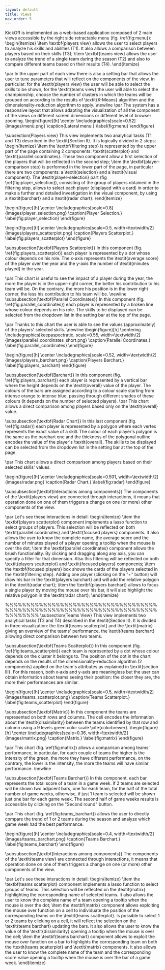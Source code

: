 ```yaml
---
layout: default
title: Views
nav_order: 5
---
```

KickOff is implemented as a web-based application composed of 2 main views accessible by the right side retractable menu (fig. \ref{fig:menu}):
\begin{itemize}
    \item \textbf{players view} allows the user to select players to analyze his skills and abilities (T1). It also allows a comparison between players based on their skills (T3);
    \item \textbf{teams view} allows the user to analyze the trend of a single team during the season (T2) and also to compare different teams based on their results (T4).
\end{itemize}

\par In the upper part of each view there is also a setting bar that allows the user to tune parameters that will reflect on the components of the view, in particular: for the \textit{players view} the user will be able to select the skills to be shown, for the \textit{teams view} the user will able to select the championship, choose the number of clusters in which the teams will be grouped on according to the results of \textit{K-Means} algorithm and the dimensionality-reduction algorithm to apply.
\newline
\par The system has a responsive layout that allows adapting the visualization of all the component of the views on different screen dimensions or different level of browser zooming.
\begin{figure}[h]
\center
\includegraphics[scale=0.52]{images/menù.png}
\caption{Lateral menu.}
\label{fig:menu}
\end{figure}

\subsection{Players view}
This view implements two analytical tasks (T1 and T3) described in the \textit{Section II}. It is logically divided in 2 steps: \begin{itemize}
    \item the \textbf{filtering step} is represented by the upper part of the page containing 2 components: \textit{scatterplot} and \textit{parallel coordinates}. These two component allow a first selection of the players that will be reflected in the second step;
    \item the \textbf{player-comparison step} is performed in the lower part of the page, in particular there are two components: a \textit{selection} and a \textit{visual component}. The \textit{player-selection} part (fig \ref{fig:player_selection}), consisting of the group of players obtained in the filtering step, allows to select each player (displayed with a card) in order to make a further and detailed investigation in the visual component, by using a \textit{barchart} and a \textit{radar chart}.
\end{itemize}

\begin{figure}[h]
\center
\includegraphics[scale=0.8]{images/player_selection.png}
\caption{Player Selection.}
\label{fig:player_selection}
\end{figure}

\begin{figure}[t!]
\center
\includegraphics[scale=0.5, width=\textwidth/2]{images/players_scatterplot.png}
\caption{Players Scatterplot.}
\label{fig:players_scatterplot}
\end{figure}

\subsubsection{\textbf{Players Scatterplot}} In this component (fig. \ref{fig:players_scatterplot}) each player is represented by a dot whose colour depends on his role. The x-axis represents the \textit{average score} of the player over the year and the y-axis the number of \textit{minutes played} in the year.

\par This chart is useful to see the impact of a player during the year, the more the player is in the upper-right corner, the better his contribution to his team will be. On the contrary, the more his position is in the lower right corner, the less his contribution to his team will be.
\newline
\subsubsection{\textbf{Parallel Coordinates}} In this component (fig. \ref{fig:parallel_coordinates}) each player is represented by a broken line whose colour depends on his role. The skills to be displayed can be selected from the dropdown list in the setting bar at the top of the page.

\par Thanks to this chart the user is able to see the values (approximately) of the players' selected skills.
\newline
\begin{figure}[h]
  \centering
  \includegraphics[keepaspectratio, scale=0.55, width=\textwidth/2]{images/parallel_coordinates_short.png}
  \caption{Parallel Coordinates.}
  \label{fig:parallel_coordinates}
\end{figure}

\begin{figure}[h]
\center
\includegraphics[scale=0.52, width=\textwidth/2]{images/players_barchart.png}
\caption{Players Barchart.}
\label{fig:players_barchart}
\end{figure}

\subsubsection{\textbf{Barchart}} In this component (fig. \ref{fig:players_barchart}) each player is represented by a vertical bar where the height depends on the \textit{overall} value of the player. The colours of the bars are assigned according to a colour scale starting from intense orange to intense blue, passing through different shades of these colours (it depends on the number of selected players).
\par This chart allows a direct comparison among players based only on the \textit{overall} value.



\subsubsection{\textbf{Radar Chart}}
In this last component (fig. \ref{fig:radar}) each player is represented by a polygon where each vertex represents the exact value of a skill. The colour of each player's polygon is the same as the barchart one and the thickness of the polygonal outline encodes the value of the player's \textit{overall}. The skills to be displayed can be selected from the dropdown list in the setting bar at the top of the page.

\par This chart allows a direct comparison among players based on their selected skills' values.

\begin{figure}[h]
\center
\includegraphics[scale=0.501, width=\textwidth/2]{images/radar.png}
\caption{Radar Chart.}
\label{fig:radar}
\end{figure}

\subsubsection{\textbf{Interactions among components}} The components of the \textit{players view} are connected through interactions, it means that operation done on one of them triggers a change on one (or more) other components of the view.

\par Let's see these interactions in detail:
\begin{itemize}
    \item the \textbf{players scatterplot} component implements a lasso function to select groups of players. This selection will be reflected on both \textit{parallel coordinates} and \textit{focused players} components. It also allows the user to know the complete name, the average score and the number of minutes played of a player opening a tooltip when the mouse is over the dot;
    \item the \textbf{parallel coordinates} component allows the brush functionality. By clicking and dragging along any axis, you can specify a filter for that dimension. Also this filtering will be reflected on both \textit{players scatterplot} and \textit{focused players} components;
    \item the \textbf{focused players} box shows the cards of the players selected in the \textit{filtering step}. Adding one player (clicking on the "+" button) will draw his bar in the \textit{players barchart} and will add the relative polygon in the \textit{radar chart};
    \item the \textbf{players barchart} allows to focus a single player by moving the mouse over his bar, it will also highlight the relative polygon in the \textit{radar chart};
\end{itemize}


%%%%%%%%%%%%%%%%%%%%%%%%%%%%%%%%%%%%%%%%%%%%%%%%%%%%%%%%%%%%%%%%%%%%%%%%%%%%%%%%
\subsection{Teams View}
This view implements two analytical tasks (T2 and T4) described in the \textit{Section II}. It is divided in three visualization: the \textit{teams scatterplot} and the \textit{matrix} giving an overview of the teams' performance, the \textit{teams barchart} allowing direct comparison between two teams.

\subsubsection{\textbf{Teams Scatterplot}} In this component (fig. \ref{fig:teams_scatterplot}) each team is represented by a dot whose colour depends on the cluster it belongs to. The position of the dot in the chart depends on the results of the dimensionality-reduction algorithm (2 components) applied on the team's attributes as explained in \textit{section III}. For this reason, both x-axis and y-axis are meaningless but the user can obtain information about teams seeing their position: the closer they are, the more their performances are similar.

\begin{figure}[h]
\center
\includegraphics[scale=0.5, width=\textwidth/2]{images/teams_scatterplot.png}
\caption{Teams Scatterplot.}
\label{fig:teams_scatterplot}
\end{figure}

\subsubsection{\textbf{Matrix}} In this component the teams are represented on both rows and columns. The cell encodes the information about the \textit{dissimilarity} between the teams identified by that row and column using a  9 levels green color scale \cite{colorbrewer}.
\begin{figure}[h]
\center
\includegraphics[scale=0.36, width=\textwidth/2]{images/matrix.png}
\caption{Matrix.}
\label{fig:matrix}
\end{figure}

\par This chart (fig. \ref{fig:matrix}) allows a comparison among teams' performance, in particular, for each couple of teams the higher is the intensity of the green, the more they have different performance, on the contrary, the lower is the intensity, the more the teams will have similar performance.
\newline

\subsubsection{\textbf{Teams Barchart}} In this component, each bar represents the total score of a team in a game week. If 2 teams are selected will be shown two adjacent bars, one for each team, for the half of the total number of game weeks, otherwise, if just 1 team is selected will be shown just one bar for each game week. The second half of game weeks results is accessible by clicking on the "Second round" button.

\par This chart (fig. \ref{fig:teams_barchart}) allows the user to directly compare the trend of 1 or 2 teams during the season and analyze which game week had the best performance.

\begin{figure}[h]
\center
\includegraphics[scale=0.4, width=\textwidth/2]{images/teams_barchart.png}
\caption{Teams Barchart.}
\label{fig:teams_barchart}
\end{figure}

\subsubsection{\textbf{Interactions among components}}
The components of the \textit{teams view} are connected through interactions, it means that operation done on one of them triggers a change on one (or more) other components of the view.

\par Let's see these interactions in detail:
\begin{itemize}
    \item the \textbf{teams scatterplot} component implements a lasso function to select groups of teams. This selection will be reflected on the \textit{matrix} highlighting the corresponding name of selected teams. It also allows the user to know the complete name of a team opening a tooltip when the mouse is over the dot;
    \item the \textbf{matrix} component allows exploiting the mouse over function on a cell to individuate the position of the corresponding teams on the \textit{teams scatterplot}. Is possible to select 1 or 2 teams by clicking on a cell, it will reflect the selection on the \textit{teams barchart} updating the bars. It also allows the user to know the value of the \textit{dissimilarity} opening a tooltip when the mouse is over the cell;
    \item the \textbf{teams barchart} component allows to exploit the mouse over function on a bar to highlights the corresponding team on both the \textit{teams scatterplot} and \textit{matrix} components. It also allows the user to know the complete name of the team and the corresponding score value opening a tooltip when the mouse is over the bar of a game week.
\end{itemize}
